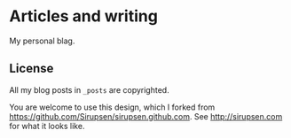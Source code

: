 # Articles and writing

My personal blag.

## License

All my blog posts in `_posts` are copyrighted. 

You are welcome to use this design, which I forked from https://github.com/Sirupsen/sirupsen.github.com. See http://sirupsen.com for what it looks like.
